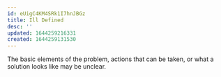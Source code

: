 ```yaml
---
id: eUigC4KM4SRk1I7hnJBGz
title: Ill Defined
desc: ''
updated: 1644259216331
created: 1644259131530
---
```


The basic elements of the problem, actions that can be taken, or what a solution looks like may be unclear.
